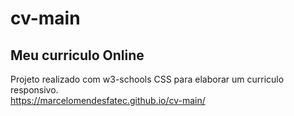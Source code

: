 # cv-main

## Meu curriculo Online <br>
Projeto realizado com w3-schools CSS para elaborar um curriculo responsivo. <br>
https://marcelomendesfatec.github.io/cv-main/
